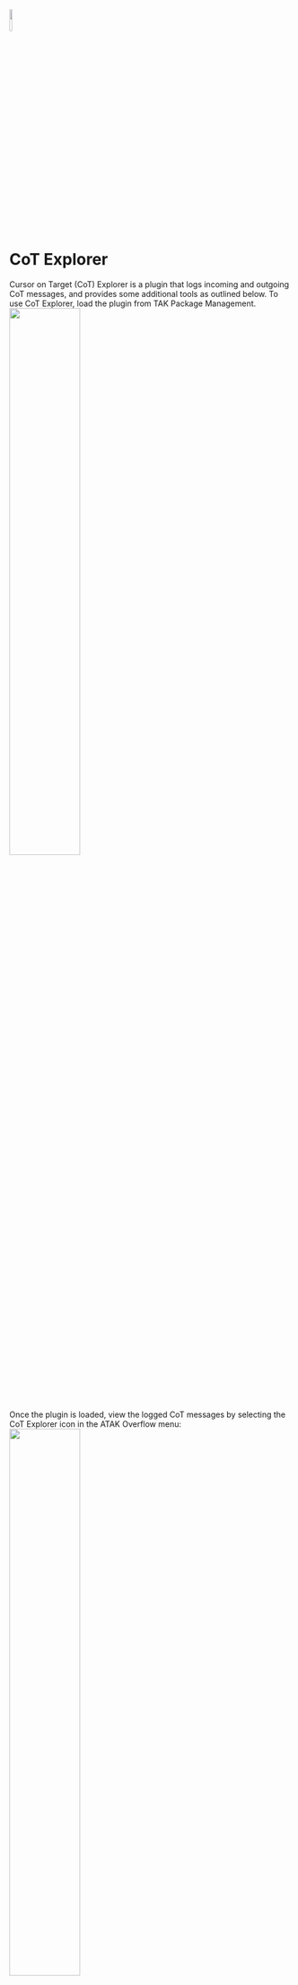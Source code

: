 <img src="https://github.com/user-attachments/assets/73e02706-e0ae-4279-aebb-ce7ba732b391" width=10% height=10%> 

# CoT Explorer

Cursor on Target (CoT) Explorer is a plugin that logs incoming and outgoing CoT messages, and provides some additional tools as outlined below. To use CoT Explorer, load the plugin from TAK Package Management.
<img src="https://github.com/user-attachments/assets/e8dbb1c8-a5fa-4204-9de2-8b89c3d661a8" width=50% height=50%>

Once the plugin is loaded, view the logged CoT messages by selecting the CoT Explorer icon in the ATAK Overflow menu:
<img src="https://github.com/user-attachments/assets/66f95758-4b08-4ff6-b414-8c87ade8e61a" width=50% height=50%> 

<img src="https://github.com/user-attachments/assets/85b71ccb-167b-4f5b-a576-0453f707bec6" width=50% height=50%> 

## Send

The Send button allows the user to input raw CoT XML and either plot it on the map or send it to contacts on the map.

<img src="https://github.com/user-attachments/assets/3f4e659b-8b01-4132-a94f-228e88389939" width=50% height=50%> 

### Plot

Selecting "Plot" will import the raw CoT XML and place the item on the map without sending.

<img src="https://github.com/user-attachments/assets/651d3f04-d37f-40d4-8fa5-1512c8ae0dd9" width=50% height=50%>  <img src="https://github.com/user-attachments/assets/5020b5a3-89f6-4a4d-bed0-5f46296b0d07" width=50% height=50%>

### Send...

Selecting "Send" will create the item on the map and then open the Contacts list to allow the user to send the item to other users, or broadcast to the entire TAK network.

<img src="https://github.com/user-attachments/assets/02525e61-47b6-40a0-8cf3-c68cc3b3da56" width=50% height=50%> 

## Save

The Save button will save a copy of the CoT Explorer log to the `/atak/tools/cotexplorer` folder on the device's internal storage. The file will be named `cotexplorer-YYYYMMDDTHHMMSSZ.txt` with a timestamp reflecting the time the log was saved.

<img src="https://github.com/user-attachments/assets/078cc4e5-6311-4df2-b006-077be91cd84f" width=50% height=50%> 

## Pause

The Pause button will pause logging of CoT events. Any CoT events received while the stream is paused will not be saved in the log or available for filtering.

## Clear

The Clear button will clear all logged CoT messages from the tool.

## Inspect

When the Inspect Button is selected, the user will be prompted to select an item on the map. When the user selects a CoT item on the map, a popup window will appear with the CoT XML message for that item. 

<img src="https://github.com/user-attachments/assets/b42f4344-6009-475e-b165-a83fd2670efb" width=50% height=50%> <img src="https://github.com/user-attachments/assets/bf5d97c8-d69e-4b04-b856-736fb6fb26a3" width=50% height=50%> 

Long pressing on the text will copy it to the device clipboard.

<img src="https://github.com/user-attachments/assets/84316b00-a12b-4b04-ba2f-4bda937419be" width=50% height=50%> 

## Filter

The Filter icon on the right side of the CoT Explorer pane allows the user to filter logged CoT messages for any string. CoT messages that match the string will be displayed in the CoT Explorer pane with the matching text highlighted. Messages that do not match will continue to be logged in the background. Clicking the Clear button will clear the filter and return to viewing all logged CoT messages.

<img src="https://github.com/user-attachments/assets/42ac3697-c1dd-486f-b880-307680c8356e" width=50% height=50%> <img src="https://github.com/user-attachments/assets/7d88821a-9a48-4e2a-8c43-dfe238622d7c" width=50% height=50%> 

## Known Issues

* The Inspect button does not handle stacked map items and will only display the CoT XML for the topmost item.
